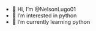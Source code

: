 - 👋 Hi, I’m @NelsonLugo01
- 👀 I’m interested in python
- 🌱 I’m currently learning python

<!---
NelsonLugo01/NelsonLugo01 is a ✨ special ✨ repository because its `README.md` (this file) appears on your GitHub profile.
You can click the Preview link to take a look at your changes.
--->
